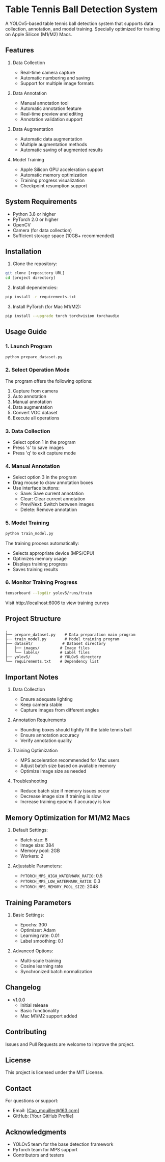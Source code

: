 # Table Tennis Ball Detection System

A YOLOv5-based table tennis ball detection system that supports data collection, annotation, and model training. Specially optimized for training on Apple Silicon (M1/M2) Macs.

## Features

1. Data Collection
   - Real-time camera capture
   - Automatic numbering and saving
   - Support for multiple image formats

2. Data Annotation
   - Manual annotation tool
   - Automatic annotation feature
   - Real-time preview and editing
   - Annotation validation support

3. Data Augmentation
   - Automatic data augmentation
   - Multiple augmentation methods
   - Automatic saving of augmented results

4. Model Training
   - Apple Silicon GPU acceleration support
   - Automatic memory optimization
   - Training progress visualization
   - Checkpoint resumption support

## System Requirements

- Python 3.8 or higher
- PyTorch 2.0 or higher
- OpenCV
- Camera (for data collection)
- Sufficient storage space (10GB+ recommended)

## Installation

1. Clone the repository:
```bash
git clone [repository URL]
cd [project directory]
```

2. Install dependencies:
```bash
pip install -r requirements.txt
```

3. Install PyTorch (for Mac M1/M2):
```bash
pip install --upgrade torch torchvision torchaudio
```

## Usage Guide

### 1. Launch Program
```bash
python prepare_dataset.py
```

### 2. Select Operation Mode
The program offers the following options:
1. Capture from camera
2. Auto annotation
3. Manual annotation
4. Data augmentation
5. Convert VOC dataset
6. Execute all operations

### 3. Data Collection
- Select option 1 in the program
- Press 's' to save images
- Press 'q' to exit capture mode

### 4. Manual Annotation
- Select option 3 in the program
- Drag mouse to draw annotation boxes
- Use interface buttons:
  - Save: Save current annotation
  - Clear: Clear current annotation
  - Prev/Next: Switch between images
  - Delete: Remove annotation

### 5. Model Training
```bash
python train_model.py
```

The training process automatically:
- Selects appropriate device (MPS/CPU)
- Optimizes memory usage
- Displays training progress
- Saves training results

### 6. Monitor Training Progress
```bash
tensorboard --logdir yolov5/runs/train
```
Visit http://localhost:6006 to view training curves

## Project Structure
```
.
├── prepare_dataset.py    # Data preparation main program
├── train_model.py        # Model training program
├── dataset/             # Dataset directory
│   ├── images/         # Image files
│   └── labels/         # Label files
├── yolov5/             # YOLOv5 directory
└── requirements.txt    # Dependency list
```

## Important Notes

1. Data Collection
   - Ensure adequate lighting
   - Keep camera stable
   - Capture images from different angles

2. Annotation Requirements
   - Bounding boxes should tightly fit the table tennis ball
   - Ensure annotation accuracy
   - Verify annotation quality

3. Training Optimization
   - MPS acceleration recommended for Mac users
   - Adjust batch size based on available memory
   - Optimize image size as needed

4. Troubleshooting
   - Reduce batch size if memory issues occur
   - Decrease image size if training is slow
   - Increase training epochs if accuracy is low

## Memory Optimization for M1/M2 Macs

1. Default Settings:
   - Batch size: 8
   - Image size: 384
   - Memory pool: 2GB
   - Workers: 2

2. Adjustable Parameters:
   - `PYTORCH_MPS_HIGH_WATERMARK_RATIO`: 0.5
   - `PYTORCH_MPS_LOW_WATERMARK_RATIO`: 0.3
   - `PYTORCH_MPS_MEMORY_POOL_SIZE`: 2048

## Training Parameters

1. Basic Settings:
   - Epochs: 300
   - Optimizer: Adam
   - Learning rate: 0.01
   - Label smoothing: 0.1

2. Advanced Options:
   - Multi-scale training
   - Cosine learning rate
   - Synchronized batch normalization

## Changelog

- v1.0.0
  - Initial release
  - Basic functionality
  - Mac M1/M2 support added

## Contributing

Issues and Pull Requests are welcome to improve the project.

## License

This project is licensed under the MIT License.

## Contact

For questions or support:
- Email: [Cao_mouiller@163.com]
- GitHub: [Your GitHub Profile]

## Acknowledgments

- YOLOv5 team for the base detection framework
- PyTorch team for MPS support
- Contributors and testers 